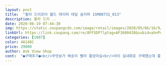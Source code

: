 ```yaml
---
layout: post 
title:  "휠라 드리프터 볼드 테이피 테잎 슬리퍼 1SM00731_013" 
description: 휠라 드리 ..
date: 2020-06-19 07:44:30 
img: https://static.coupangcdn.com/image/retail/images/2020/05/06/16/9/e9b5cfa7-cd49-4f1d-bff0-a3f2aaac195c.jpg 
linkUrl: https://link.coupang.com/re/AFFSDP?lptag=AF3600438&subid=ahnPublicAsk&pageKey=1575164965&itemId=2693421542&vendorItemId=70646476580&traceid=V0-113-1e16e41c4745e065 
categories: [1007] 
color: 4A148C 
price: 29000 
author: Ask View Shop 
cont:  "●구매후기●<br/>무엇보가 배송이 빨라 좋았어요<br/>아이 실내화로 구매했는데 좋아하네요.<br/><br/>정사이즈고 디자인 이뻐요.<br/><br/>편하다고 하고 디자인도이쁘다고하네요<br/>" 
---
```

